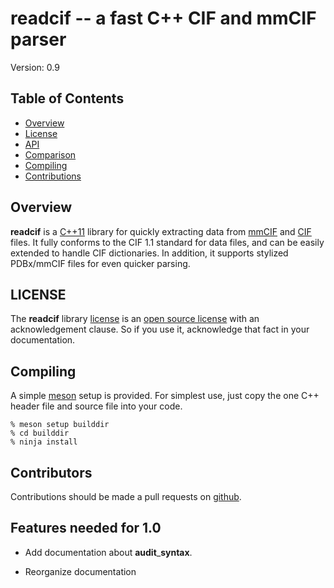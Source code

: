# readcif -- a fast C++ CIF and mmCIF parser

Version: 0.9

## Table of Contents

* [Overview](#overview)
* [License](#license)
* [API](docs/api.rst)
* [Comparison](docs/compare.rst)
* [Compiling](#compiling)
* [Contributions](#contributions)

## Overview

**readcif** is a [C++11](http://isocpp.org/wiki/faq/cpp11)
library for quickly extracting data
from [mmCIF](http://mmcif.wwpdb.org/)
and [CIF](http://www.iucr.org/resources/cif) files.
It fully conforms to the CIF 1.1 standard for data files,
and can be easily extended to handle CIF dictionaries.
In addition, it supports stylized PDBx/mmCIF files for even
quicker parsing.

## LICENSE

The **readcif** library [license](LICENSE.md) is an
[open source license](https://opensource.org/licenses)
with an acknowledgement clause.
So if you use it, acknowledge that fact in your documentation.

## Compiling

A simple [meson](https://mesonbuild.com/) setup is provided.
For simplest use, just copy the one C++ header file and source
file into your code.
```
% meson setup builddir
% cd builddir
% ninja install
```

## Contributors

Contributions should be made a pull requests on [github](https://github.com).

## Features needed for 1.0

* Add documentation about **audit**\_**syntax**.

* Reorganize documentation
